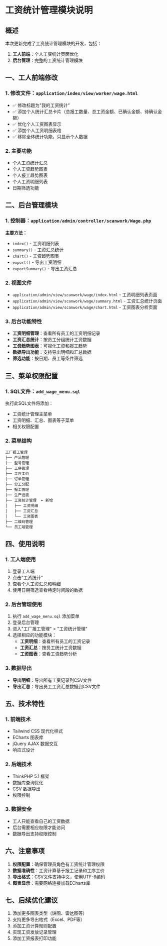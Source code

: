 # 工资统计管理模块说明

## 概述
本次更新完成了工资统计管理模块的开发，包括：
1. **工人前端**：个人工资统计页面优化
2. **后台管理**：完整的工资统计管理模块

## 一、工人前端修改

### 1. 修改文件：`application/index/view/worker/wage.html`
- ✅ 修改标题为"我的工资统计"
- ✅ 添加个人统计汇总卡片（总报工数量、总工资金额、已确认金额、待确认金额）
- ✅ 优化个人工资图表显示
- ✅ 添加个人工资明细表格
- ✅ 移除全体统计功能，只显示个人数据

### 2. 主要功能
- 个人工资统计汇总
- 个人工资趋势图表
- 个人报工趋势图表
- 个人工资明细列表
- 日期筛选功能

## 二、后台管理模块

### 1. 控制器：`application/admin/controller/scanwork/Wage.php`
**主要方法：**
- `index()` - 工资明细列表
- `summary()` - 工资汇总统计
- `chart()` - 工资趋势图表
- `export()` - 导出工资明细
- `exportSummary()` - 导出工资汇总

### 2. 视图文件
- `application/admin/view/scanwork/wage/index.html` - 工资明细列表页面
- `application/admin/view/scanwork/wage/summary.html` - 工资汇总统计页面
- `application/admin/view/scanwork/wage/chart.html` - 工资图表分析页面

### 3. 后台功能特性
- **工资明细管理**：查看所有员工的工资明细记录
- **工资汇总统计**：按员工分组统计工资数据
- **工资趋势图表**：可视化工资和报工趋势
- **数据导出功能**：支持导出明细和汇总数据
- **筛选功能**：按日期、员工等条件筛选

## 三、菜单权限配置

### 1. SQL文件：`add_wage_menu.sql`
执行此SQL文件将添加：
- 工资统计管理主菜单
- 工资明细、汇总、图表等子菜单
- 相关权限配置

### 2. 菜单结构
```
工厂报工管理
├── 产品管理
├── 型号管理
├── 工序管理
├── 工序工价
├── 订单管理
├── 分工分配
├── 报工管理
├── 生产进度
├── 工资统计管理  ← 新增
│   ├── 工资明细
│   ├── 工资汇总
│   └── 工资图表
├── 二维码管理
└── 员工端管理
```

## 四、使用说明

### 1. 工人端使用
1. 登录工人端
2. 点击"工资统计"
3. 查看个人工资汇总和明细
4. 使用日期筛选查看特定时间段的数据

### 2. 后台管理使用
1. 执行 `add_wage_menu.sql` 添加菜单
2. 登录后台管理
3. 进入"工厂报工管理" > "工资统计管理"
4. 选择相应的功能模块：
   - **工资明细**：查看所有员工的工资记录
   - **工资汇总**：按员工统计工资数据
   - **工资图表**：查看工资趋势分析

### 3. 数据导出
- **导出明细**：导出所有工资记录到CSV文件
- **导出汇总**：导出员工工资汇总数据到CSV文件

## 五、技术特性

### 1. 前端技术
- Tailwind CSS 现代化样式
- ECharts 图表库
- jQuery AJAX 数据交互
- 响应式设计

### 2. 后端技术
- ThinkPHP 5.1 框架
- 数据库查询优化
- CSV 数据导出
- 权限控制

### 3. 数据安全
- 工人只能查看自己的工资数据
- 后台需要相应权限才能访问
- 数据导出支持权限控制

## 六、注意事项

1. **权限配置**：确保管理员角色有工资统计管理权限
2. **数据准确性**：工资计算基于报工记录和工序工价
3. **导出格式**：CSV文件支持中文，使用UTF-8编码
4. **图表显示**：需要网络连接加载ECharts库

## 七、后续优化建议

1. 添加更多图表类型（饼图、雷达图等）
2. 支持更多导出格式（Excel、PDF等）
3. 添加工资计算规则配置
4. 实现工资发放记录管理
5. 添加工资报表打印功能 